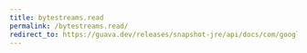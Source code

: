 ```yaml
---
title: bytestreams.read
permalink: /bytestreams.read/
redirect_to: https://guava.dev/releases/snapshot-jre/api/docs/com/google/common/io/ByteStreams.html#read-java.io.InputStream-byte:A-int-int-
---
```

